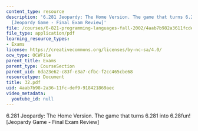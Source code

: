 ```yaml
---
content_type: resource
description: '6.281 Jeopardy: The Home Version. The game that turns 6.281 into 6.28fun!
  [Jeopardy Game - Final Exam Review]'
file: /courses/6-821-programming-languages-fall-2002/4aab7b982a3611fcdef9918421869aec_32.pdf
file_type: application/pdf
learning_resource_types:
- Exams
license: https://creativecommons.org/licenses/by-nc-sa/4.0/
ocw_type: OCWFile
parent_title: Exams
parent_type: CourseSection
parent_uid: 6da23e62-c83f-e3a7-cfbc-f2cc465cbe68
resourcetype: Document
title: 32.pdf
uid: 4aab7b98-2a36-11fc-def9-918421869aec
video_metadata:
  youtube_id: null
---
```

6.281 Jeopardy: The Home Version. The game that turns 6.281 into 6.28fun! [Jeopardy Game - Final Exam Review]